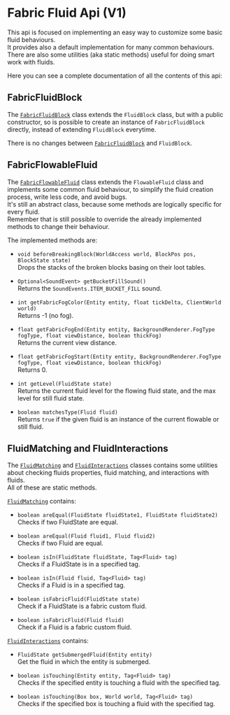 # Fabric Fluid Api (V1)

This api is focused on implementing an easy way to customize some basic fluid behaviours.  
It provides also a default implementation for many common behaviours.  
There are also some utilities (aka static methods) useful for doing smart work with fluids.

Here you can see a complete documentation of all the contents of this api:

## FabricFluidBlock

The [`FabricFluidBlock`][fabricfluidblock] class extends the `FluidBlock`
class, but with a public constructor, so is possible to create an instance
of `FabricFluidBlock` directly, instead of extending `FluidBlock` everytime.

There is no changes between [`FabricFluidBlock`][fabricfluidblock]
and `FluidBlock`.

## FabricFlowableFluid

The [`FabricFlowableFluid`][fabricflowablefluid] class extends the
`FlowableFluid` class and implements some common fluid behaviour, to simplify
the fluid creation process, write less code, and avoid bugs.  
It's still an abstract class, because some methods are logically specific for every fluid.  
Remember that is still possible to override the already implemented methods
to change their behaviour.

The implemented methods are:

* `void beforeBreakingBlock(WorldAccess world, BlockPos pos, BlockState state)`  
  Drops the stacks of the broken blocks basing on their loot tables.

* `Optional<SoundEvent> getBucketFillSound()`  
  Returns the `SoundEvents.ITEM_BUCKET_FILL` sound.

* `int getFabricFogColor(Entity entity, float tickDelta, ClientWorld world)`  
  Returns -1 (no fog).

* `float getFabricFogEnd(Entity entity, BackgroundRenderer.FogType fogType,
  float viewDistance, boolean thickFog)`  
  Returns the current view distance.

* `float getFabricFogStart(Entity entity, BackgroundRenderer.FogType fogType,
  float viewDistance, boolean thickFog)`  
  Returns 0.

* `int getLevel(FluidState state)`  
  Returns the current fluid level for the flowing fluid state,
  and the max level for still fluid state.

* `boolean matchesType(Fluid fluid)`  
  Returns `true` if the given fluid is an instance of the current flowable
  or still fluid.

## FluidMatching and FluidInteractions

The [`FluidMatching`][fluidmatching] and [`FluidInteractions`][fluidinteractions] classes contains some utilities
about checking fluids properties, fluid matching, and interactions with fluids.  
All of these are static methods.

[`FluidMatching`][fluidmatching] contains:

* `boolean areEqual(FluidState fluidState1, FluidState fluidState2)`  
  Checks if two FluidState are equal.

* `boolean areEqual(Fluid fluid1, Fluid fluid2)`  
  Checks if two Fluid are equal.

* `boolean isIn(FluidState fluidState, Tag<Fluid> tag)`  
  Checks if a FluidState is in a specified tag.

* `boolean isIn(Fluid fluid, Tag<Fluid> tag)`  
  Checks if a Fluid is in a specified tag.

* `boolean isFabricFluid(FluidState state)`  
  Check if a FluidState is a fabric custom fluid.

* `boolean isFabricFluid(Fluid fluid)`  
  Check if a Fluid is a fabric custom fluid.

[`FluidInteractions`][fluidinteractions] contains:

* `FluidState getSubmergedFluid(Entity entity)`  
  Get the fluid in which the entity is submerged.

* `boolean isTouching(Entity entity, Tag<Fluid> tag)`  
  Checks if the specified entity is touching a fluid with the specified tag.

* `boolean isTouching(Box box, World world, Tag<Fluid> tag)`  
  Checks if the specified box is touching a fluid with the specified tag.




[fabricfluidblock]: src/main/java/net/fabricmc/fabric/api/fluid/v1/FabricFluidBlock.java
[fabricflowablefluid]: src/main/java/net/fabricmc/fabric/api/fluid/v1/FabricFlowableFluid.java
[fluidmatching]: src/main/java/net/fabricmc/fabric/api/fluid/v1/util/FluidMatching.java
[FluidInteractions]: src/main/java/net/fabricmc/fabric/api/fluid/v1/util/FluidInteractions.java
